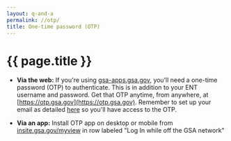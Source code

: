 ```yaml
---
layout: q-and-a
permalink: //otp/
title: One-time password (OTP)
---
```

# {{ page.title }}

* **Via the web:** If you're using [gsa-apps.gsa.gov](https://gsa-apps.gsa.gov/), you’ll need a one-time password (OTP) to authenticate. This is in addition to your ENT username and password. Get that OTP anytime, from anywhere, at [https://otp.gsa.gov](https://otp.gsa.gov). Remember to set up your email as detailed [here](../../private/two-factor/) so you'll have access to the OTP.

* **Via an app:** Install OTP app on desktop or mobile from [insite.gsa.gov/myview](http://insite.gsa.gov/myview) in row labeled "Log In while off the GSA network"
